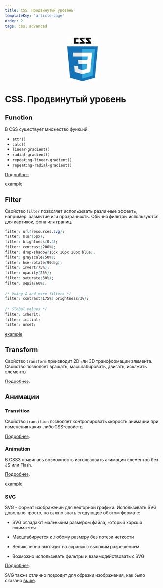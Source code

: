 ```yaml
---
title: CSS. Продвинутый уровень
templateKey: 'article-page'
order: 2
tags: css, advanced
---
```


<p align="center">
    <img
        width='100'
        title='CSS'
        src="../images/css3.svg"
    />
</p>

# CSS. Продвинутый уровень

## Function

В CSS существует множество функций:

-   `attr()`
-   `calc()`
-   `linear-gradient()`
-   `radial-gradient()`
-   `repeating-linear-gradient()`
-   `repeating-radial-gradient()`

[Подробнее](https://www.w3schools.com/cssref/css_functions.asp)

[example](http://jsbin.com/lubici/edit?html,css,output)

## Filter

Свойство `filter` позволяет использовать различные эффекты, например, размытие или прозрачность. Обычно фильтры используются для картинок, фона или границ.

```css
filter: url(resources.svg);
filter: blur(5px);
filter: brightness(0.4);
filter: contrast(200%);
filter: drop-shadow(16px 16px 20px blue);
filter: grayscale(50%);
filter: hue-rotate(90deg);
filter: invert(75%);
filter: opacity(25%);
filter: saturate(30%);
filter: sepia(60%);

/* Using 2 and more filters */
filter: contrast(175%) brightness(3%);

/* Global values */
filter: inherit;
filter: initial;
filter: unset;
```

[example](http://jsbin.com/jumalic/edit?html,css,output)

## Transform

Свойство `transform` производит 2D или 3D трансформации элемента. Свойство позволяет вращать, масштабировать, двигать, искажать элементы.

[Подробнее](https://developer.mozilla.org/en-US/docs/Web/CSS/transform).

## Анимации

### Transition

Свойство `transition` позволяет контролировать скорость анимации при изменении каких-либо CSS-свойств.

[Подробнее](https://developer.mozilla.org/ru/docs/Web/CSS/CSS_Transitions/Using_CSS_transitions).

### Animation

В CSS3 появилась возможность использовать анимации элементов без JS или Flash.

[Подробнее](https://www.w3schools.com/css/css3_animations.asp).

[example](http://jsbin.com/yajikob/edit?html,css,output)

### SVG

SVG - формат изображений для векторной графики. Использовать SVG довольно просто, но важно знать следующее об этом формате:

-   SVG обладают маленьким размером файла, который хорошо сжимается

-   Масштабируется к любому размеру без потери четкости

-   Великолепно выглядит на экранах с высоким разрешением

-   Возможно использовать фильтры и взаимодействовать с SVG

[Подробнее](https://css-tricks.com/using-svg/).

SVG также отлично подходит для обрезки изображения, как было сказано [выше](#clip-path).
